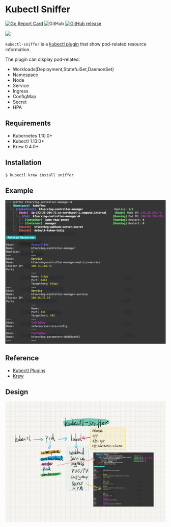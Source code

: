 # Kubectl Sniffer

[![Go Report Card](https://goreportcard.com/badge/github.com/sunny0826/kubectl-sniffer)](https://goreportcard.com/report/github.com/sunny0826/kubectl-sniffer)
![GitHub](https://img.shields.io/github/license/sunny0826/kubectl-sniffer.svg)
[![GitHub release](https://img.shields.io/github/release/sunny0826/kubectl-sniffer)](https://github.com/sunny0826/kubectl-sniffer/releases)

<img src="https://github.com/sunny0826/kubectl-sniffer/raw/master/doc/logo.png" width="200">

`kubectl-sniffer` is a [kubectl plugin](https://kubernetes.io/docs/tasks/extend-kubectl/kubectl-plugins/) that show pod-related resource information.

The plugin can display pod-related:
* Workloads(Deployment,StatefulSet,DaemonSet)
* Namespace
* Node
* Service
* Ingress
* ConfigMap
* Secret
* HPA

## Requirements

- Kubernetes 1.10.0+
- Kubectl 1.13.0+
- Krew 0.4.0+

## Installation

```shell
$ kubectl krew install sniffer
```

## Example

![](doc/example.png)

## Reference

- [Kubectl Plugins](https://kubernetes.io/docs/tasks/extend-kubectl/kubectl-plugins/)
- [Krew](https://krew.sigs.k8s.io/)

## Design

![](doc/architecture.png)